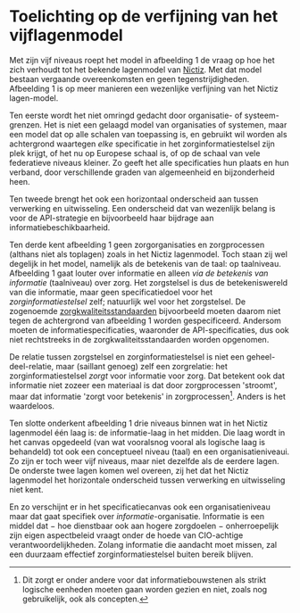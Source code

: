 ﻿# Toelichting op de verfijning van het vijflagenmodel

Met zijn vijf niveaus roept het model in afbeelding 1 de vraag op hoe het zich verhoudt tot het bekende lagenmodel van
[Nictiz](https://nictiz.nl/wat-we-doen/zorginformatiestelsel/interoperabiliteit/). Met dat model bestaan vergaande
overeenkomsten en geen tegenstrijdigheden. Afbeelding 1 is op meer manieren een wezenlijke verfijning van het Nictiz
lagen-model.

Ten eerste wordt het niet omringd gedacht door organisatie- of systeem-grenzen. Het is niet een gelaagd model van
organisaties of systemen, maar een model dat op alle schalen van toepassing is, en gebruikt wil worden als achtergrond
waartegen *elke* specificatie in het zorginformatiestelsel zijn plek krijgt, of het nu op Europese schaal is, of op de
schaal van vele federatieve niveaus kleiner. Zo geeft het alle specificaties hun plaats en hun verband, door
verschillende graden van algemeenheid en bijzonderheid heen.

Ten tweede brengt het ook een horizontaal onderscheid aan tussen verwerking en uitwisseling. Een onderscheid dat van
wezenlijk belang is voor de API-strategie en bijvoorbeeld haar bijdrage aan informatiebeschikbaarheid.

Ten derde kent afbeelding 1 geen zorgorganisaties en zorgprocessen (althans niet als toplagen) zoals in het Nictiz
lagenmodel. Toch staan zij wel degelijk in het model, namelijk als de betekenis van de taal: op taalniveau. Afbeelding 1
gaat louter over informatie en alleen *via de betekenis van informatie* (taalniveau) over zorg. Het zorgstelsel is dus
de betekeniswereld van die informatie, maar geen specificatiedoel voor het *zorginformatiestelsel* zelf; natuurlijk wel
voor het zorgstelsel. De zogenoemde
[zorgkwaliteitsstandaarden](https://www.zorginstituutnederland.nl/over-ons/commissies/advies-en-expertgroep-kwaliteitsstandaarden-aqua)
bijvoorbeeld moeten daarom niet tegen de achtergrond van afbeelding 1 worden gespecificeerd. Andersom moeten de
informatiespecificaties, waaronder de API-specificaties, dus ook niet rechtstreeks in de zorgkwaliteitsstandaarden
worden opgenomen.

De relatie tussen zorgstelsel en zorginformatiestelsel is niet een geheel-deel-relatie, maar (saillant genoeg) zelf een
zorgrelatie: het zorginformatiestelsel *zorgt* voor informatie voor zorg. Dat betekent ook dat informatie niet zozeer
een materiaal is dat door zorgprocessen 'stroomt', maar dat informatie 'zorgt voor betekenis' in zorgprocessen[^1].
Anders is het waardeloos.

[^1]:
    Dit zorgt er onder andere voor dat informatiebouwstenen als strikt logische eenheden moeten gaan worden gezien en
    niet, zoals nog gebruikelijk, ook als concepten.

Ten slotte onderkent afbeelding 1 drie niveaus binnen wat in het Nictiz lagenmodel één laag is: de informatie-laag in
het midden. Die laag wordt in het canvas opgedeeld (van wat vooralsnog vooral als logische laag is behandeld) tot ook
een conceptueel niveau (taal) en een organisatieniveaui. Zo zijn er toch weer vijf niveaus, maar niet dezelfde als de
eerdere lagen. De onderste twee lagen komen wel overeen, zij het dat het Nictiz lagenmodel het horizontale onderscheid
tussen verwerking en uitwisseling niet kent.

En zo verschijnt er in het specificatiecanvas ook een organisatieniveau maar dat gaat specifiek over
*informatie*-organisatie. Informatie is een middel dat − hoe dienstbaar ook aan hogere zorgdoelen − onherroepelijk zijn
eigen aspectbeleid vraagt onder de hoede van CIO-achtige verantwoordelijkheden. Zolang informatie die aandacht moet
missen, zal een duurzaam effectief zorginformatiestelsel buiten bereik blijven.